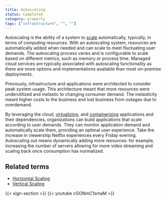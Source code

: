 ```yaml
---
title: Autoscaling
status: Completed
category: property
tags: ["infrastructure", "", ""]
---
```


Autoscaling is the ability of a system to [scale](/scalability/) automatically, typically, in terms of computing resources. 
With an autoscaling system, resources are automatically added when needed and can scale to meet fluctuating user demands. 
The autoscaling process varies and is configurable to scale based on different metrics, such as memory or process time. 
Managed cloud services are typically associated with autoscaling functionality 
as there are more options and implementations available than most on-premise deployments.

Previously, infrastructure and applications were architected to consider peak system usage. 
This architecture meant that more resources were underutilized and inelastic to changing consumer demand. 
The inelasticity meant higher costs to the business and lost business from outages due to overdemand.

By leveraging the cloud, [virtualizing](/virtualization/), and [containerizing](/containerization/) applications and their dependencies, 
organizations can build applications that scale according to user demands. 
They can monitor application demand and automatically scale them, providing an optimal user experience. 
Take the increase in viewership Netflix experiences every Friday evening. 
Autoscaling out means dynamically adding more resources: for example, 
increasing the number of servers allowing for more video streaming and scaling back once consumption has normalized.

## Related terms

* [Horizontal Scaling](/horizontal-scaling/)
* [Vertical Scaling](/vertical-scaling/)

{{< sign-section >}}
{{< youtube cGONmC1smaM >}}

